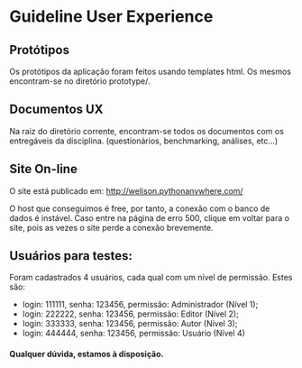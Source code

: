 # Guideline User Experience

## Protótipos

Os protótipos da aplicação foram feitos usando templates html. Os mesmos encontram-se no diretório prototype/.


## Documentos UX

Na raiz do diretório corrente, encontram-se todos os documentos com os entregáveis da disciplina. (questionários, benchmarking, análises, etc...)


## Site On-line

O site está publicado em: http://welison.pythonanywhere.com/

O host que conseguimos é free, por tanto, a conexão com o banco de dados é instável. Caso entre na página de erro 500, clique em voltar para o site, pois as vezes o site perde a conexão brevemente.


## Usuários para testes:

Foram cadastrados 4 usuários, cada qual com um nível de permissão. Estes são:

- login: 111111, senha: 123456, permissão: Administrador (Nível 1);
- login: 222222, senha: 123456, permissão: Editor (Nível 2);
- login: 333333, senha: 123456, permissão: Autor (Nível 3);
- login: 444444, senha: 123456, permissão: Usuário (Nível 4)


#### Qualquer dúvida, estamos à disposição.